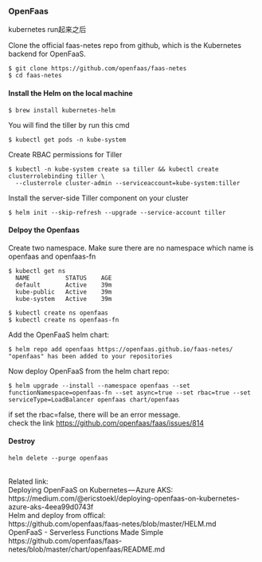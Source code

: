 ### OpenFaas
kubernetes run起来之后<br>

Clone the official faas-netes repo from github, which is the Kubernetes backend for OpenFaaS.
```
$ git clone https://github.com/openfaas/faas-netes 
$ cd faas-netes
```
#### Install the Helm on the local machine
```
$ brew install kubernetes-helm
```
You will find the tiller by run this cmd
```
$ kubectl get pods -n kube-system
```

Create RBAC permissions for Tiller
```
$ kubectl -n kube-system create sa tiller && kubectl create clusterrolebinding tiller \
  --clusterrole cluster-admin --serviceaccount=kube-system:tiller
```
Install the server-side Tiller component on your cluster
```
$ helm init --skip-refresh --upgrade --service-account tiller
```
#### Delpoy the Openfaas
Create two namespace. Make sure there are no namespace which name is openfaas and openfaas-fn<br>
```
$ kubectl get ns
  NAME          STATUS    AGE
  default       Active    39m
  kube-public   Active    39m
  kube-system   Active    39m
```
```
$ kubectl create ns openfaas
$ kubectl create ns openfaas-fn
```
Add the OpenFaaS helm chart:
```
$ helm repo add openfaas https://openfaas.github.io/faas-netes/
"openfaas" has been added to your repositories
```
Now deploy OpenFaaS from the helm chart repo:
```
$ helm upgrade --install --namespace openfaas --set functionNamespace=openfaas-fn --set async=true --set rbac=true --set       serviceType=LoadBalancer openfaas chart/openfaas
```
if set the rbac=false, there will be an error message.<br>
check the link https://github.com/openfaas/faas/issues/814
#### Destroy
```
helm delete --purge openfaas
```
<br>
Related link:<br>
Deploying OpenFaaS on Kubernetes — Azure AKS:<br>https://medium.com/@ericstoekl/deploying-openfaas-on-kubernetes-azure-aks-4eea99d0743f<br>
Helm and deploy from offical:<br>https://github.com/openfaas/faas-netes/blob/master/HELM.md<br>
OpenFaaS - Serverless Functions Made Simple<br>https://github.com/openfaas/faas-netes/blob/master/chart/openfaas/README.md<br>
